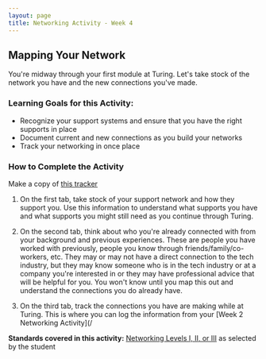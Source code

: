 ```yaml
---
layout: page
title: Networking Activity - Week 4
---
```


## Mapping Your Network
You're midway through your first module at Turing. Let's take stock of the network you have and the new connections you've made. 

### Learning Goals for this Activity:

* Recognize your support systems and ensure that you have the right supports in place
* Document current and new connections as you build your networks
* Track your networking in once place

### How to Complete the Activity
Make a copy of [this tracker](https://docs.google.com/spreadsheets/d/1C-JY4qBv4Dxc7A1DLvkiJ8IDJJvGR_uMHKztXL16nk8/edit?usp=sharing)

1. On the first tab, take stock of your support network and how they support you. Use this information to understand what supports you have and what supports you might still need as you continue through Turing.

2. On the second tab, think about who you're already connected with from your background and previous experiences. These are people you have worked with previously, people you know through friends/family/co-workers, etc. They may or may not have a direct connection to the tech industry, but they may know someone who is in the tech industry or at a company you're interested in or they may have professional advice that will be helpful for you. You won't know until you map this out and understand the connections you do already have.

3. On the third tab, track the connections you have are making while at Turing. This is where you can log the information from your [Week 2 Networking Activity](/



**Standards covered in this activity:** [Networking Levels I, II, or III](/standards_and_rubric/index) as selected by the student
